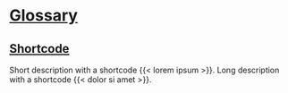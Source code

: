 # [Glossary](#glossary)

## [Shortcode](#shortcode)

Short description with a shortcode {{< lorem ipsum >}}. Long description with a shortcode {{< dolor si amet >}}.
